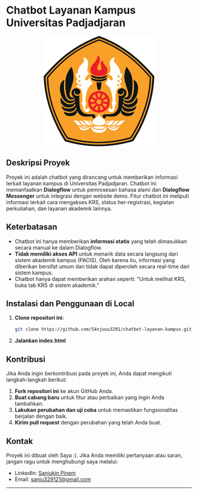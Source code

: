 # Chatbot Layanan Kampus Universitas Padjadjaran

<p align="center">
  <img src="unpad.png" alt="alt text" width="300"/>
</p>

## Deskripsi Proyek
Proyek ini adalah chatbot yang dirancang untuk memberikan informasi terkait layanan kampus di Universitas Padjadjaran. Chatbot ini memanfaatkan **Dialogflow** untuk pemrosesan bahasa alami dan **Dialogflow Messenger** untuk integrasi dengan website demo. Fitur chatbot ini meliputi informasi terkait cara mengakses KRS, status her-registrasi, kegiatan perkuliahan, dan layanan akademik lainnya.

## Keterbatasan
- Chatbot ini hanya memberikan **informasi statis** yang telah dimasukkan secara manual ke dalam Dialogflow.
- **Tidak memiliki akses API** untuk menarik data secara langsung dari sistem akademik kampus (PACIS). Oleh karena itu, informasi yang diberikan bersifat umum dan tidak dapat diperoleh secara real-time dari sistem kampus.
- Chatbot hanya dapat memberikan arahan seperti: "Untuk melihat KRS, buka tab KRS di sistem akademik."

## Instalasi dan Penggunaan di Local
1. **Clone repositori ini**:

   ```bash
   git clone https://github.com/S4njuuu3291/chatbot-layanan-kampus.git
   ```
2. **Jalankan index.html**

## Kontribusi
Jika Anda ingin berkontribusi pada proyek ini, Anda dapat mengikuti langkah-langkah berikut:
1. **Fork repositori ini** ke akun GitHub Anda.
2. **Buat cabang baru** untuk fitur atau perbaikan yang ingin Anda tambahkan.
3. **Lakukan perubahan dan uji coba** untuk memastikan fungsionalitas berjalan dengan baik.
4. **Kirim pull request** dengan perubahan yang telah Anda buat.

## **Kontak**
Proyek ini dibuat oleh Saya :). Jika Anda memiliki pertanyaan atau saran, jangan ragu untuk menghubungi saya melalui:
- LinkedIn: [Sanjukin Pinem](https://www.linkedin.com/in/sanjukin-pinem-55bb45330/)
- Email: sanju329121@gmail.com

---